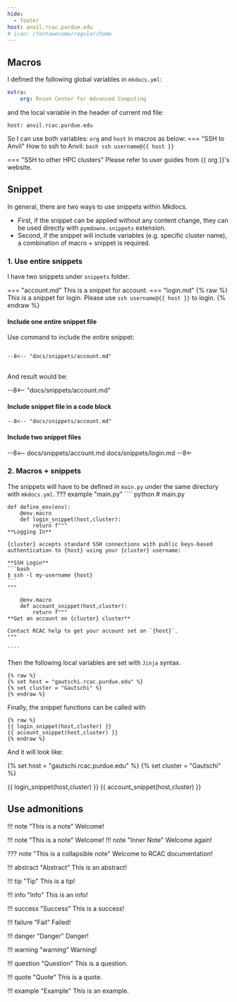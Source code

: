 ```yaml
---
hide:
  - footer
host: anvil.rcac.purdue.edu
# icon: /fontawesome/regular/home
---
```


## Macros
I defined the following global variables in `mkdocs.yml`:
``` yml
extra:
    org: Rosen Center for Advanced Computing
```
and the local variable in the header of current md file:
```
host: anvil.rcac.purdue.edu
```

So I can use both variables: `org` and `host` in macros as below:
=== "SSH to Anvil"
    How to ssh to Anvil:
    ``` bash
    ssh username@{{ host }}
    ```

=== "SSH to other HPC clusters"
    Please refer to user guides from {{ org }}'s website.

## Snippet
In general, there are two ways to use snippets within Mkdocs.
- First, if the snippet can be applied without any content change, they can be used directly with `pymdownx.snippets` extension.
- Second, if the snippet will include variables (e.g. specific cluster name), a combination of macro + snippet is required.

### 1. Use entire snippets
I have two snippets under `snippets` folder.

=== "account.md"
    This is a snippet for account.
=== "login.md"
    {% raw %}
    This is a snippet for login.
    Please use `ssh username@{{ host }}` to login.
    {% endraw %}

#### Include one entire snippet file
Use command to include the entire snippet:
<pre>
<code>
--8&lt;-- "docs/snippets/account.md"
</code>
</pre>

And result would be:

--8<-- "docs/snippets/account.md"
#### Include snippet file in a code block
``` title="account.md"
--8<-- "docs/snippets/account.md"
```
#### Include two snippet files
--8<--
docs/snippets/account.md
docs/snippets/login.md
--8<-

### 2. Macros + snippets

The snippets will have to be defined in `main.py` under the same directory with `mkdocs.yml`.
??? example "main.py"
    ```` python
    # main.py

    def define_env(env):
        @env.macro
        def login_snippet(host,cluster):
            return f"""
    **Logging In**

    {cluster} accepts standard SSH connections with public keys-based authentication to {host} using your {cluster} username:

    **SSH Login**
    ```bash
    $ ssh -l my-username {host}
    ```
    """

        @env.macro
        def account_snippet(host,cluster):
            return f"""
    **Get an account on {cluster} cluster**

    Contact RCAC help to get your account set on `{host}`.
    """

    ````

Then the following local variables are set with `Jinja` syntax.

``` none
{% raw %}
{% set host = "gautschi.rcac.purdue.edu" %}
{% set cluster = "Gautschi" %}
{% endraw %}
```

Finally, the snippet functions can be called with

``` none
{% raw %}
{{ login_snippet(host,cluster) }}
{{ account_snippet(host,cluster) }}
{% endraw %}
```

And it will look like:

{% set host = "gautschi.rcac.purdue.edu" %}
{% set cluster = "Gautschi" %}

{{ login_snippet(host,cluster) }}
{{ account_snippet(host,cluster) }}


## Use admonitions

!!! note "This is a note"
    Welcome!

!!! note "This is a note"
    Welcome!
    !!! note "Inner Note"
        Welcome again!

??? note "This is a collapsible note"
    Welcome to RCAC documentation!

!!! abstract "Abstract"
    This is an abstract!

!!! tip "Tip"
    This is a tip!

!!! info "Info"
    This is an info!

!!! success "Success"
    This is a success!

!!! failure "Fail"
    Failed!

!!! danger "Danger"
    Danger!

!!! warning "warning"
    Warning!

!!! question "Question"
    This is a question.

!!! quote "Quote"
    This is a quote.

!!! example "Example"
    This is an example.